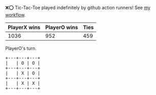 :x::o: Tic-Tac-Toe played indefinitely by github action runners! See [my workflow](.github/workflows/play.yaml).

|PlayerX wins|PlayerO wins|Ties|
|-|-|-|
|1036|952|459|

PlayerO's turn.

<pre>
+---+---+---+
|   | O | O |
+---+---+---+
|   | X | O |
+---+---+---+
|   | X | X |
+---+---+---+
</pre>